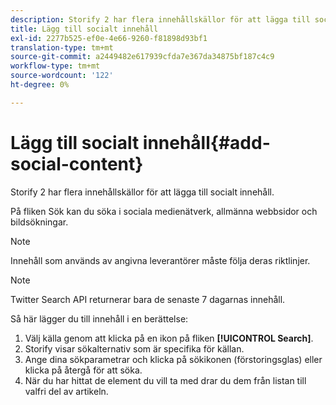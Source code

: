 ```yaml
---
description: Storify 2 har flera innehållskällor för att lägga till socialt innehåll.
title: Lägg till socialt innehåll
exl-id: 2277b525-ef0e-4e66-9260-f81898d93bf1
translation-type: tm+mt
source-git-commit: a2449482e617939cfda7e367da34875bf187c4c9
workflow-type: tm+mt
source-wordcount: '122'
ht-degree: 0%

---
```


# Lägg till socialt innehåll{#add-social-content}

Storify 2 har flera innehållskällor för att lägga till socialt innehåll.

På fliken Sök kan du söka i sociala medienätverk, allmänna webbsidor och bildsökningar.

>[!NOTE]
>
>Innehåll som används av angivna leverantörer måste följa deras riktlinjer.

>[!NOTE]
>
>Twitter Search API returnerar bara de senaste 7 dagarnas innehåll.

Så här lägger du till innehåll i en berättelse:

1. Välj källa genom att klicka på en ikon på fliken **[!UICONTROL Search]**.
1. Storify visar sökalternativ som är specifika för källan.
1. Ange dina sökparametrar och klicka på sökikonen (förstoringsglas) eller klicka på återgå för att söka.
1. När du har hittat de element du vill ta med drar du dem från listan till valfri del av artikeln.
